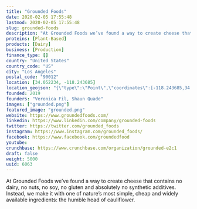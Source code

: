 ```yaml
---
title: "Grounded Foods"
date: 2020-02-05 17:55:48
lastmod: 2020-02-05 17:55:48
slug: grounded-foods
description: "At Grounded Foods we’ve found a way to create cheese that contains no dairy, no nuts, no soy, no gluten and absolutely no synthetic additives. Instead, we make it with one of nature’s most simple, cheap and widely available ingredients: the humble head of cauliflower."
proteins: [Plant-Based]
products: [Dairy]
business: [Production]
finance_type: []
country: "United States"
country_code: "US"
city: "Los Angeles"
postal_code: "90012"
location: [34.052234, -118.243685]
location_geojson: "{\"type\":\"Point\",\"coordinates\":[-118.243685,34.052234]}"
founded: 2019
founders: "Veronica Fil, Shaun Quade"
images: ["grounded.png"]
featured_image: "grounded.png"
website: https://www.groundedfoods.com/
linkedin: https://www.linkedin.com/company/grounded-foods
twitter: https://twitter.com/grounded_foods
instagram: https://www.instagram.com/grounded_foods/
facebook: https://www.facebook.com/groundedfood
youtube: 
crunchbase: https://www.crunchbase.com/organization/grounded-e2c1
draft: false
weight: 5000
uuid: 6063
---
```

At Grounded Foods we’ve found a way to create cheese that contains no dairy, no nuts, no soy, no gluten and absolutely no synthetic additives. Instead, we make it with one of nature’s most simple, cheap and widely available ingredients: the humble head of cauliflower.
